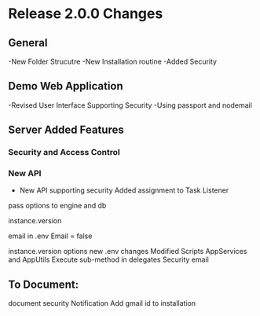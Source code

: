 # Release 2.0.0 Changes

## General
-New Folder Strucutre
-New Installation routine
-Added Security

## Demo Web Application

-Revised User Interface Supporting Security
-Using passport and nodemail 

## Server Added Features

### Security and Access Control

### New API
- New API supporting security
Added assignment to Task Listener

pass options to engine and db 

instance.version

email in .env	Email = false
			
instance.version 
options 
new .env changes
Modified Scripts 
AppServices and AppUtils
Execute sub-method in delegates
Security
email


To Document:
-----------
document security
Notification
Add gmail id to installation 


